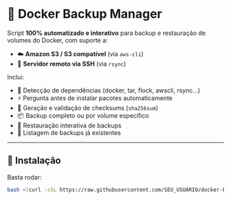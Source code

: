 # 🐳 Docker Backup Manager

Script **100% automatizado e interativo** para backup e restauração de volumes do Docker, com suporte a:

- ☁️ **Amazon S3 / S3 compatível** (via `aws-cli`)
- 🔄 **Servidor remoto via SSH** (via `rsync`)

Inclui:
- 🔎 Detecção de dependências (docker, tar, flock, awscli, rsync…)
- ⚡ Pergunta antes de instalar pacotes automaticamente
- 🔐 Geração e validação de checksums (`sha256sum`)
- 📦 Backup completo ou por volume específico
- 🔄 Restauração interativa de backups
- 📜 Listagem de backups já existentes

---

## 🚀 Instalação

Basta rodar:

```bash
bash <(curl -sSL https://raw.githubusercontent.com/SEU_USUARIO/docker-backup-manager/main/backup.sh)
